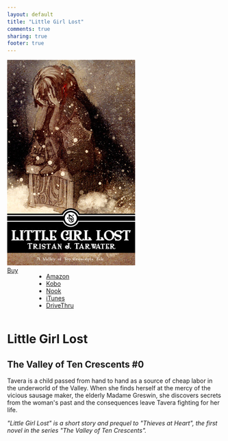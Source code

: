 ```yaml
---
layout: default
title: "Little Girl Lost"
comments: true
sharing: true
footer: true
---
```


<div class="row spotlight">
   <div class="small-12 medium-4 text-center left spotlight-left">
<img src="/images/books/little-girl-lost.jpg" alt="Little Girl Lost book cover" title="Little Girl Lost" class="spotlight-cover box-shadow">
  <div class="small-12 columns">
   <a href="#" data-dropdown="drop" class="button radius dropdown sales-large">Buy</a><br>
<ul id="drop" data-dropdown-content class="f-dropdown text-left">
  <li><a href="http://www.amazon.com/dp/B007UIYEAW/?tag=bathelup-20">Amazon</a></li>
  <li><a href="http://store.kobobooks.com/en-US/ebook/little-girl-lost-20">Kobo</a></li>
  <li><a href="http://www.barnesandnoble.com/w/little-girl-lost-tristan-j-tarwater/1112131282">Nook</a></li>
  <li><a href="https://itunes.apple.com/us/book/little-girl-lost/id587329154">iTunes</a></li>
  <li><a href="http://www.drivethrufiction.com/product/122081/Little-Girl-Lost">DriveThru</a></li>
</ul>
  </div>
  </div>
   <div class="small-12 medium-8 spotlight-blurb right">
   <h1>Little Girl Lost</h1>
   <h2 class="subheader">The Valley of Ten Crescents #0</h2>
   <p>Tavera is a child passed from hand to hand as a source of cheap labor in the underworld of the Valley. When she finds herself at the mercy of the vicious sausage maker, the elderly Madame Greswin, she discovers secrets from the woman's past and the consequences leave Tavera fighting for her life.</p>
   <p><em>"Little Girl Lost" is a short story and prequel to "Thieves at Heart", the first novel in the series "The Valley of Ten Crescents".</em></p>
   </div>
  </div>